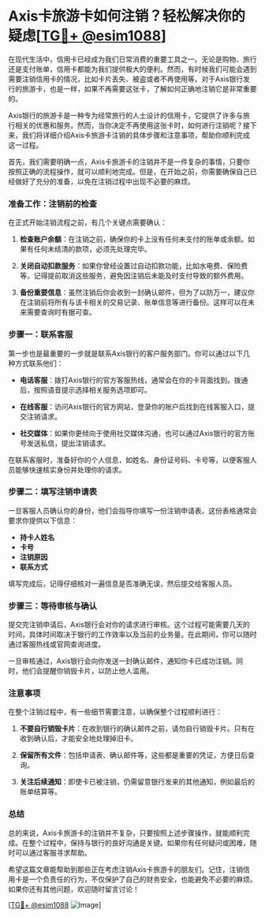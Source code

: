 # Axis卡旅游卡如何注销？轻松解决你的疑虑[[TG💪+ @esim1088](https://t.me/s/esim1088)]

在现代生活中，信用卡已经成为我们日常消费的重要工具之一。无论是购物、旅行还是支付账单，信用卡都能为我们提供极大的便利。然而，有时候我们可能会遇到需要注销信用卡的情况，比如卡片丢失、被盗或者不再使用等。对于Axis银行发行的旅游卡，也是一样，如果不再需要这张卡，了解如何正确地注销它是非常重要的。

Axis银行的旅游卡是一种专为经常旅行的人士设计的信用卡，它提供了许多与旅行相关的优惠和服务。然而，当你决定不再使用这张卡时，如何进行注销呢？接下来，我们将详细介绍Axis卡旅游卡注销的具体步骤和注意事项，帮助你顺利完成这一过程。

首先，我们需要明确一点，Axis卡旅游卡的注销并不是一件复杂的事情，只要你按照正确的流程操作，就可以顺利地完成。但是，在开始之前，你需要确保自己已经做好了充分的准备，以免在注销过程中出现不必要的麻烦。

### 准备工作：注销前的检查

在正式开始注销流程之前，有几个关键点需要确认：

1. **检查账户余额**：在注销之前，确保你的卡上没有任何未支付的账单或余额。如果有任何未结清的款项，必须先处理完毕。
   
2. **关闭自动扣款服务**：如果你曾经设置过自动扣款功能，比如水电费、保险费等，记得提前取消这些服务，避免因注销后未能及时支付导致的额外费用。

3. **备份重要信息**：虽然注销后你会收到一封确认邮件，但为了以防万一，建议你在注销前将所有与该卡相关的交易记录、账单信息等进行备份。这样可以在未来需要查询时有据可查。

### 步骤一：联系客服

第一步也是最重要的一步就是联系Axis银行的客户服务部门。你可以通过以下几种方式联系他们：

- **电话客服**：拨打Axis银行的官方客服热线，通常会在你的卡背面找到。拨通后，按照语音提示选择相关服务选项即可。
  
- **在线客服**：访问Axis银行的官方网站，登录你的账户后找到在线客服入口，提交注销请求。

- **社交媒体**：如果你更倾向于使用社交媒体沟通，也可以通过Axis银行的官方账号发送私信，提出注销请求。

在联系客服时，准备好你的个人信息，如姓名、身份证号码、卡号等，以便客服人员能够快速核实身份并处理你的请求。

### 步骤二：填写注销申请表

一旦客服人员确认你的身份，他们会指导你填写一份注销申请表。这份表格通常会要求你提供以下信息：

- **持卡人姓名**
- **卡号**
- **注销原因**
- **联系方式**

填写完成后，记得仔细核对一遍信息是否准确无误，然后提交给客服人员。

### 步骤三：等待审核与确认

提交完注销申请后，Axis银行会对你的请求进行审核。这个过程可能需要几天的时间，具体时间取决于银行的工作效率以及当前的业务量。在此期间，你可以随时通过客服热线或官网查询进度。

一旦审核通过，Axis银行会向你发送一封确认邮件，通知你卡已成功注销。同时，他们会提醒你销毁卡片，以防止他人滥用。

### 注意事项

在整个注销过程中，有一些细节需要注意，以确保整个过程顺利进行：

1. **不要自行销毁卡片**：在收到银行的确认邮件之前，请勿自行销毁卡片。只有在收到确认后，才能安全地处理掉旧卡。

2. **保留所有文件**：包括申请表、确认邮件等，这些都是重要的凭证，方便日后查询。

3. **关注后续通知**：即使卡已被注销，仍需留意银行发来的其他通知，例如最后的账单结算等。

### 总结

总的来说，Axis卡旅游卡的注销并不复杂，只要按照上述步骤操作，就能顺利完成。在整个过程中，保持与银行的良好沟通是关键。如果你有任何疑问或困难，随时可以通过客服寻求帮助。

希望这篇文章能帮助到那些正在考虑注销Axis卡旅游卡的朋友们。记住，注销信用卡是一个负责任的行为，不仅保护了自己的财务安全，也能避免不必要的麻烦。如果你还有其他问题，欢迎随时留言讨论！

[[TG💪+ @esim1088](https://t.me/s/esim1088) ![Image](https://i.postimg.cc/4NQfJmqS/Snipaste-2025-05-13-00-14-12.png)]